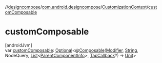 //[designcompose](../../../index.md)/[com.android.designcompose](../index.md)/[CustomizationContext](index.md)/[customComposable](custom-composable.md)

# customComposable

[androidJvm]\
var [customComposable](custom-composable.md): [Optional](https://developer.android.com/reference/kotlin/java/util/Optional.html)&lt;@[Composable](https://developer.android.com/reference/kotlin/androidx/compose/runtime/Composable.html)([Modifier](https://developer.android.com/reference/kotlin/androidx/compose/ui/Modifier.html), [String](https://kotlinlang.org/api/latest/jvm/stdlib/kotlin/-string/index.html), NodeQuery, [List](https://kotlinlang.org/api/latest/jvm/stdlib/kotlin.collections/-list/index.html)&lt;[ParentComponentInfo](../-parent-component-info/index.md)&gt;, [TapCallback](../index.md#442006480%2FClasslikes%2F-2092570116)?) -&gt; [Unit](https://kotlinlang.org/api/latest/jvm/stdlib/kotlin/-unit/index.html)&gt;
